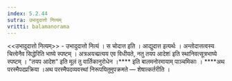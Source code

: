```yaml
---
index: 5.2.44
sutra: उभादुदात्तो नित्यम्
vritti: balamanorama
---
```


<<उभादुदात्तो नित्यम्>> - उभादुदात्तो नित्यं । स चोदात्त इति । आद्युदात्त इत्यर्थः । अन्तोदात्तत्वस्य चित्त्वेनैव सिद्धेरिति भाष्ये स्पष्टम् । अत्रअयच्प्रत्यय एव विधीयते, नतु तयप आदेशः॑ इति स्थानिवत्सूत्रभाष्ये स्पष्टम् । "तयप आदेश" इति मूलं तु वार्तिकानुरोधेन ।**** इति बालमनोरमायाम् पाञ्चमिकाः । ****अथ परस्मैपदप्रक्रिया ।अथ परस्मैपदव्यवस्थां निरूपयितुमुपक्रमते  —  शेषात्कर्तरीति । 